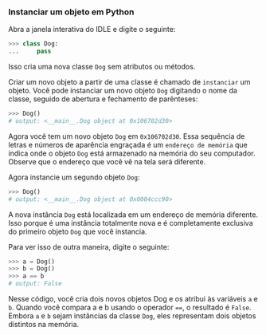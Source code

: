 ### Instanciar um objeto em Python

Abra a janela interativa do IDLE e digite o seguinte:

```python
>>> class Dog:
...     pass
```

Isso cria uma nova classe `Dog` sem atributos ou métodos.

Criar um novo objeto a partir de uma classe é chamado de `instanciar` um objeto. Você pode instanciar um novo objeto `Dog` digitando o nome da classe, seguido de abertura e fechamento de parênteses:

```python
>>> Dog()
# output: <__main__.Dog object at 0x106702d30>
```

Agora você tem um novo objeto `Dog` em `0x106702d30`. Essa sequência de letras e números de aparência engraçada é um `endereço de memória` que indica onde o objeto `Dog` está armazenado na memória do seu computador. Observe que o endereço que você vê na tela será diferente.

Agora instancie um segundo objeto `Dog`:

```python
>>> Dog()
# output: <__main__.Dog object at 0x0004ccc90>
```

A nova instância `Dog` está localizada em um endereço de memória diferente. Isso porque é uma instância totalmente nova e é completamente exclusiva do primeiro objeto `Dog` que você instancia.

Para ver isso de outra maneira, digite o seguinte:

```python
>>> a = Dog()
>>> b = Dog()
>>> a == b
# output: False
```

Nesse código, você cria dois novos objetos Dog e os atribui às variáveis ​​`a` e `b`. Quando você compara a e b usando o operador `==`, o resultado é `False`. Embora `a` e `b` sejam instâncias da classe `Dog`, eles representam dois objetos distintos na memória.
